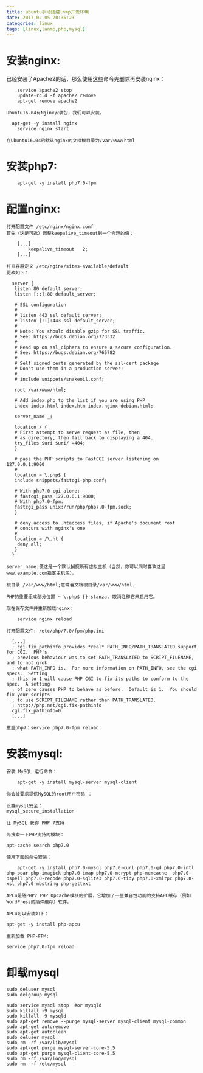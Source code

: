 ```yaml
---
title: ubuntu手动搭建lnmp开发环境
date: 2017-02-05 20:35:23
categories: linux
tags: [linux,lanmp,php,mysql]
---
```


# 安装nginx:
 已经安装了Apache2的话，那么使用这些命令先删除再安装nginx：
``` linux
	service apache2 stop
	update-rc.d -f apache2 remove
	apt-get remove apache2
```
	Ubuntu16.04有Nginx安装包，我们可以安装。
```
  apt-get -y install nginx
	service nginx start
```
	在Ubuntu16.04的默认nginx的文档根目录为/var/www/html

# 安装php7:
```
	apt-get -y install php7.0-fpm
```

# 配置nginx:
	打开配置文件 /etc/nginx/nginx.conf
	首先（这是可选）调整keepalive_timeout到一个合理的值：
```
	[...]
	    keepalive_timeout   2;
	[...]
```
	打开容器定义 /etc/nginx/sites-available/default
	更改如下：
  ```
	server {
	 listen 80 default_server;
	 listen [::]:80 default_server;

	 # SSL configuration
	 #
	 # listen 443 ssl default_server;
	 # listen [::]:443 ssl default_server;
	 #
	 # Note: You should disable gzip for SSL traffic.
	 # See: https://bugs.debian.org/773332
	 #
	 # Read up on ssl_ciphers to ensure a secure configuration.
	 # See: https://bugs.debian.org/765782
	 #
	 # Self signed certs generated by the ssl-cert package
	 # Don't use them in a production server!
	 #
	 # include snippets/snakeoil.conf;

	 root /var/www/html;

	 # Add index.php to the list if you are using PHP
	 index index.html index.htm index.nginx-debian.html;

	 server_name _;

	 location / {
	 # First attempt to serve request as file, then
	 # as directory, then fall back to displaying a 404.
	 try_files $uri $uri/ =404;
	 }

	 # pass the PHP scripts to FastCGI server listening on 127.0.0.1:9000
	 #
	 location ~ \.php$ {
	 include snippets/fastcgi-php.conf;

	 # With php7.0-cgi alone:
	 # fastcgi_pass 127.0.0.1:9000;
	 # With php7.0-fpm:
	 fastcgi_pass unix:/run/php/php7.0-fpm.sock;
	 }

	 # deny access to .htaccess files, if Apache's document root
	 # concurs with nginx's one
	 #
	 location ~ /\.ht {
	  deny all;
	 }
	}
```
	server_name:使这是一个默认捕捉所有虚拟主机（当然，你可以同时喜欢这里www.example.com指定主机名）。

	根目录 /var/www/html;意味着文档根目录/var/www/html.

	PHP的重要组成部分位置 ~ \.php$ {} stanza. 取消注释它来启用它。

	现在保存文件并重新加载nginx：
```
	service nginx reload
```
	打开配置文件: /etc/php/7.0/fpm/php.ini
  ```
	[...]
	; cgi.fix_pathinfo provides *real* PATH_INFO/PATH_TRANSLATED support for CGI.  PHP's
	; previous behaviour was to set PATH_TRANSLATED to SCRIPT_FILENAME, and to not grok
	; what PATH_INFO is.  For more information on PATH_INFO, see the cgi specs.  Setting
	; this to 1 will cause PHP CGI to fix its paths to conform to the spec.  A setting
	; of zero causes PHP to behave as before.  Default is 1.  You should fix your scripts
	; to use SCRIPT_FILENAME rather than PATH_TRANSLATED.
	; http://php.net/cgi.fix-pathinfo
	cgi.fix_pathinfo=0
	[...]
  ```
	重启php7：service php7.0-fpm reload

# 安装mysql:

	安装 MySQL 运行命令：
```
	apt-get -y install mysql-server mysql-client
```
	你会被要求提供MySQL的root用户密码 ：

	设置mysql安全：
	mysql_secure_installation

	让 MySQL 获得 PHP 7支持

	先搜索一下PHP支持的模块：

	apt-cache search php7.0

	使用下面的命令安装：
```
	apt-get -y install php7.0-mysql php7.0-curl php7.0-gd php7.0-intl php-pear php-imagick php7.0-imap php7.0-mcrypt php-memcache  php7.0-pspell php7.0-recode php7.0-sqlite3 php7.0-tidy php7.0-xmlrpc php7.0-xsl php7.0-mbstring php-gettext
```
	APCu是随PHP7 PHP Opcache模块的扩展，它增加了一些兼容性功能的支持APC缓存（例如WordPress的插件缓存）软件。

	APCu可以安装如下：

	apt-get -y install php-apcu

	重新加载 PHP-FPM:

	service php7.0-fpm reload


# 卸载mysql
```
sudo deluser mysql
sudo delgroup mysql

sudo service mysql stop  #or mysqld
sudo killall -9 mysql
sudo killall -9 mysqld
sudo apt-get remove --purge mysql-server mysql-client mysql-common
sudo apt-get autoremove
sudo apt-get autoclean
sudo deluser mysql
sudo rm -rf /var/lib/mysql
sudo apt-get purge mysql-server-core-5.5
sudo apt-get purge mysql-client-core-5.5
sudo rm -rf /var/log/mysql
sudo rm -rf /etc/mysql
```
